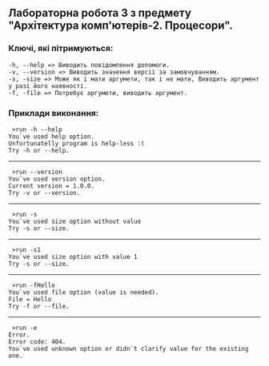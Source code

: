 ## Лабораторна робота 3 з предмету "Архітектура комп'ютерів-2. Процесори".

### Ключі, які пітримуються:
    -h, --help => Виводить повідомлення допомоги.
    -v, --version => Виводить значення версії за замовчуванням.
    -s, -size => Може як і мати аргумети, так і не мати, Виводить аргумент у разі його наявності. 
    -f, -file => Потребує аргумети, виводить аргумент.

### Приклади виконання:
     >run -h --help
    You`ve used help option.
    Unfortunatelly program is help-less :(
    Try -h or --help.
---
     >run --version
    You`ve used version option.
    Current version = 1.0.0.
    Try -v or --version.
---
     >run -s
    You`ve used size option without value
    Try -s or --size.
---
     >run -s1
    You`ve used size option with value 1
    Try -s or --size.
---
     >run -fHello
    You`ve used file option (value is needed).
    File = Hello
    Try -f or --file.
---
     >run -e
    Error.
    Error code: 404.
    You`ve used unknown option or didn`t clarify value for the existing one.
